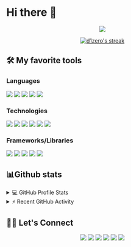 # Hi there 👋


<p align="center">
  <a href="https://github.com/DenverCoder1/readme-typing-svg"><img src="https://readme-typing-svg.herokuapp.com?color=%23F93B8D&size=22&center=true&lines=Full+Stack+Web+Developer;Mobile+Developer;Always+Learning+New+Things"></a>
</p>

<p align="center">
  <a href="https://github.com/DenverCoder1/github-readme-streak-stats">
    <img title="🔥 Get streak stats for your profile at git.io/streak-stats" alt="d1zero's streak" src="https://github-readme-streak-stats.herokuapp.com/?user=d1zero&theme=radical&hide_border=true&date_format=j%20M%5B%20Y%5D"/>
  </a>
</p>

## 🛠️ My favorite tools
### Languages
<p>
<a href="https://www.python.org/" target="_blank"><img src="https://img.shields.io/badge/Python-%23010409?style=for-the-badge&logo=python&logoColor=3C74A1&labelColor=FEE06A"></a>
<a href="https://golang.org/" target="_blank"><img src="https://img.shields.io/badge/Go-%23010409?style=for-the-badge&logo=go&logoColor=fff&labelColor=00ADD8"></a>
<a href="https://www.javascript.com/" target="_blank"><img src="https://img.shields.io/badge/Javascript-%23010409?style=for-the-badge&logo=javascript&logoColor=010409&labelColor=F7DF1E"></a>
<a href="https://dart.dev/" target="_blank"><img src="https://img.shields.io/badge/Dart-%23010409?style=for-the-badge&logo=dart&logoColor=fff&labelColor=0175C2"></a>
<a href="https://www.postgresql.org/" target="_blank"><img src="https://img.shields.io/badge/SQL-%23010409?style=for-the-badge&logo=postgresql&logoColor=fff&labelColor=4169E1"></a>
</p>


### Technologies
<p>
<a href="https://code.visualstudio.com/" target="_blank"><img src="https://img.shields.io/badge/VSCode-%23010409?style=for-the-badge&logo=visualstudiocode&logoColor=fff&labelColor=007ACC"></a>
<a href="https://www.docker.com/" target="_blank"><img src="https://img.shields.io/badge/Docker-%23010409?style=for-the-badge&logo=docker&logoColor=fff&labelColor=2496ED"></a>
<a href="https://www.postman.com/" target="_blank"><img src="https://img.shields.io/badge/Postman-%23010409?style=for-the-badge&logo=postman&logoColor=fff&labelColor=FF6C37"></a>
<a href="https://www.postgresql.org/" target="_blank"><img src="https://img.shields.io/badge/PostgreSQL-%23010409?style=for-the-badge&logo=postgresql&logoColor=fff&labelColor=4169E1"></a>
<a href="https://firebase.google.com/" target="_blank"><img src="https://img.shields.io/badge/Firebase-%23010409?style=for-the-badge&logo=firebase&logoColor=010409&labelColor=FFCA28"></a>
<a href="https://git-scm.com/" target="_blank"><img src="https://img.shields.io/badge/Git-%23010409?style=for-the-badge&logo=git&logoColor=fff&labelColor=F05032"></a>
</p>


### Frameworks/Libraries
<p>
<a href="https://www.djangoproject.com/" target="_blank"><img src="https://img.shields.io/badge/Django-%23010409?style=for-the-badge&logo=django&logoColor=fff&labelColor=092E20"></a>
<a href="https://ru.reactjs.org/" target="_blank"><img src="https://img.shields.io/badge/React-%23010409?style=for-the-badge&logo=react&logoColor=010409&labelColor=61DAFB"></a>
<a href="https://mui.com/" target="_blank"><img src="https://img.shields.io/badge/Material%20UI-%23010409?style=for-the-badge&logo=materialui&logoColor=fff&labelColor=0081CB"></a>
<a href="https://mobx.js.org/README.html" target="_blank"><img src="https://img.shields.io/badge/Mobx-%23010409?style=for-the-badge&logo=mobx&logoColor=fff&labelColor=FF9955"></a>
<a href="https://flutter.dev/" target="_blank"><img src="https://img.shields.io/badge/Flutter-%23010409?style=for-the-badge&logo=flutter&logoColor=fff&labelColor=02569B"></a>
</p>


## 📊Github stats


<details> 
  <summary>💻 GitHub Profile Stats</summary>
  <br/>
    <a href="https://github.com/anuraghazra/github-readme-stats" target="_blank"><img alt="Yashita's Github Stats" src="https://github-readme-stats.vercel.app/api?username=d1zero&theme=radical&show_icons=true&count_private=true&hide_border=true" height="192px"/></a>
  <a href="https://github.com/anuraghazra/github-readme-stats" target="_blank"><img alt="Yashita's Top Languages" src="https://github-readme-stats.vercel.app/api/top-langs/?username=d1zero&langs_count=8&layout=compact&theme=radical&hide_border=true" height="192px"/></a>
  <br/>
  <b>Note:</b> Top languages is only a metric of the languages my public code consists of and doesn't reflect experience or skill level.
</details>

<!-- https://github.com/ashutosh00710/github-readme-activity-graph -->
<details>
  <summary>⚡ Recent GitHub Activity</summary>
  <br/>
   <a href="https://github.com/ashutosh00710/github-readme-activity-graph" target="_blank"><img alt="d1zero's Activity Graph" src="https://activity-graph.herokuapp.com/graph?username=d1zero&custom_title=d1zero's%20Contribution%20Graph&theme=react-dark&&\\hide_border=true" /></a>
  <br/>
</details>

## 🙋‍♀️ Let's Connect

<p align="center">
    <a href="https://d1zero.ru/"><img src="https://img.icons8.com/nolan/50/domain.png"/></a>
    <a href="https://github.com/d1zero"><img src="https://img.icons8.com/nolan/50/github.png"/></a>
    <a href="https://t.me/d1z3ro"><img src="https://img.icons8.com/nolan/50/telegram-app.png"/></a>
    <a href="https://discord.gg/sm3Dst4UbN"><img src="https://img.icons8.com/nolan/50/discord-logo.png"/></a>
    <a href="mailto:alexsergeev45@gmail.com"><img src="https://img.icons8.com/nolan/50/gmail.png"/></a>
    <a href="https://vk.me/d1zero"><img src="https://img.icons8.com/nolan/50/vk-circled.png"/></a>
</p>

</p>
